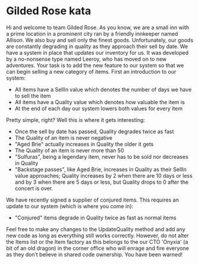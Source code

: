 # Gilded Rose kata

Hi and welcome to team Gilded Rose. As you know, we are a small inn with a prime location in a prominent city ran by a friendly innkeeper named Allison. We also buy and sell only the finest goods. Unfortunately, our goods are constantly degrading in quality as they approach their sell by date. We have a system in place that updates our inventory for us. It was developed by a no-nonsense type named Leeroy, who has moved on to new adventures. Your task is to add the new feature to our system so that we can begin selling a new category of items. First an introduction to our system:

* All items have a SellIn value which denotes the number of days we have to sell the item
* All items have a Quality value which denotes how valuable the item is
* At the end of each day our system lowers both values for every item

Pretty simple, right? Well this is where it gets interesting:

* Once the sell by date has passed, Quality degrades twice as fast
* The Quality of an item is never negative
* "Aged Brie" actually increases in Quality the older it gets
* The Quality of an item is never more than 50
* "Sulfuras", being a legendary item, never has to be sold nor decreases in Quality
* "Backstage passes", like Aged Brie, increases in Quality as their SellIn value approaches; Quality increases by 2 when there are 10 days or less and by 3 when there are 5 days or less, but Quality drops to 0 after the concert is over.

We have recently signed a supplier of conjured items. This requires an update to our system (which is where you come in):

* "Conjured" items degrade in Quality twice as fast as normal items

Feel free to make any changes to the UpdateQuality method and add any new code as long as everything still works correctly. However, do not alter the Items list or the Item factory as this belongs to the our CTO 'Onyxia' (a bit of an old dragon) in the corner office who will enrage and fire everyone as they don’t believe in shared code ownership. You have been warned!

